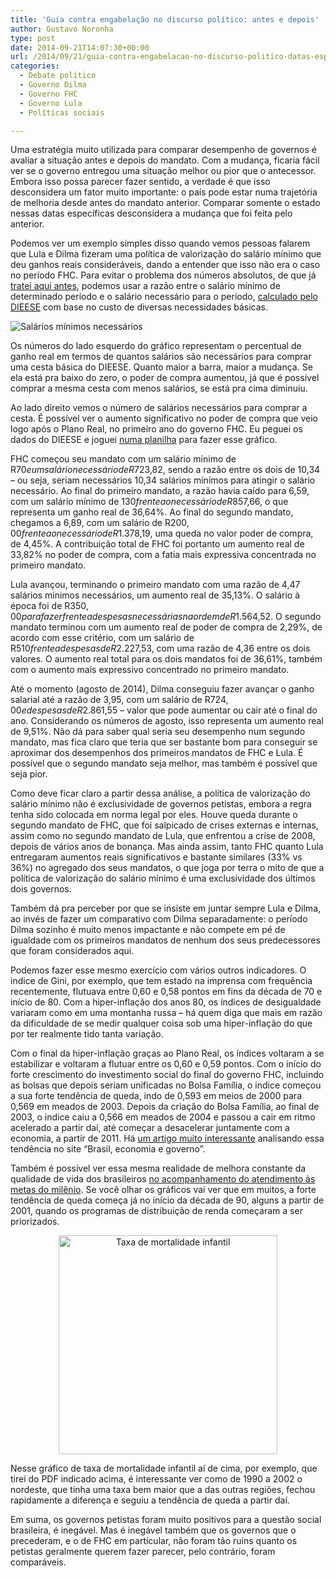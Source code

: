 ```yaml
---
title: 'Guia contra engabelação no discurso político: antes e depois'
author: Gustavo Noronha
type: post
date: 2014-09-21T14:07:30+00:00
url: /2014/09/21/guia-contra-engabelacao-no-discurso-politico-datas-especificas/
categories:
  - Debate político
  - Governo Dilma
  - Governo FHC
  - Governo Lula
  - Políticas sociais

---
```

Uma estratégia muito utilizada para comparar desempenho de governos é avaliar a situação antes e depois do mandato. Com a mudança, ficaria fácil ver se o governo entregou uma situação melhor ou pior que o antecessor. Embora isso possa parecer fazer sentido, a verdade é que isso desconsidera um fator muito importante: o país pode estar numa trajetória de melhoria desde antes do mandato anterior. Comparar somente o estado nessas datas específicas desconsidera a mudança que foi feita pelo anterior.

Podemos ver um exemplo simples disso quando vemos pessoas falarem que Lula e Dilma fizeram uma política de valorização do salário mínimo que deu ganhos reais consideráveis, dando a entender que isso não era o caso no período FHC. Para evitar o problema dos números absolutos, de que já [tratei aqui antes][1], podemos usar a razão entre o salário mínimo de determinado período e o salário necessário para o período, [calculado pelo DIEESE][2] com base no custo de diversas necessidades básicas.

![Salários mínimos necessários](https://docs.google.com/spreadsheets/d/1i87AX-lzBvIlWeVnfRilwDpCa73U_pVG2u0DV_HX-TM/pubchart?oid=1627844936&format=image "Salários mínimos necessários") 

Os números do lado esquerdo do gráfico representam o percentual de ganho real em termos de quantos salários são necessários para comprar uma cesta básica do DIEESE. Quanto maior a barra, maior a mudança. Se ela está pra baixo do zero, o poder de compra aumentou, já que é possível comprar a mesma cesta com menos salários, se está pra cima diminuiu.

Ao lado direito vemos o número de salários necessários para comprar a cesta. É possível ver o aumento significativo no poder de compra que veio logo após o Plano Real, no primeiro ano do governo FHC. Eu peguei os dados do DIEESE e joguei [numa planilha][4] para fazer esse gráfico.

FHC começou seu mandato com um salário mínimo de R$70 e um salário necessário de R$723,82, sendo a razão entre os dois de 10,34 &#8211; ou seja, seriam necessários 10,34 salários mínimos para atingir o salário necessário. Ao final do primeiro mandato, a razão havia caído para 6,59, com um salário mínimo de $130 frente ao necessário de R$857,66, o que representa um ganho real de 36,64%. Ao final do segundo mandato, chegamos a 6,89, com um salário de R$200,00 frente ao necessário de R$1.378,19, uma queda no valor poder de compra, de 4,45%. A contribuição total de FHC foi portanto um aumento real de 33,82% no poder de compra, com a fatia mais expressiva concentrada no primeiro mandato.

Lula avançou, terminando o primeiro mandato com uma razão de 4,47 salários mínimos necessários, um aumento real de 35,13%. O salário à época foi de R$350,00 para fazer frente a despesas necessárias na ordem de R$1.564,52. O segundo mandato terminou com um aumento real de poder de compra de 2,29%, de acordo com esse critério, com um salário de R$510 frente a despesas de R$2.227,53, com uma razão de 4,36 entre os dois valores. O aumento real total para os dois mandatos foi de 36,61%, também com o aumento mais expressivo concentrado no primeiro mandato.

Até o momento (agosto de 2014), Dilma conseguiu fazer avançar o ganho salarial até a razão de 3,95, com um salário de R$724,00 e despesas de R$2.861,55 &#8211; valor que pode aumentar ou cair até o final do ano. Considerando os números de agosto, isso representa um aumento real de 9,51%. Não dá para saber qual seria seu desempenho num segundo mandato, mas fica claro que teria que ser bastante bom para conseguir se aproximar dos desempenhos dos primeiros mandatos de FHC e Lula. É possível que o segundo mandato seja melhor, mas também é possível que seja pior.

Como deve ficar claro a partir dessa análise, a política de valorização do salário mínimo não é exclusividade de governos petistas, embora a regra tenha sido colocada em norma legal por eles. Houve queda durante o segundo mandato de FHC, que foi salpicado de crises externas e internas, assim como no segundo mandato de Lula, que enfrentou a crise de 2008, depois de vários anos de bonança. Mas ainda assim, tanto FHC quanto Lula entregaram aumentos reais significativos e bastante similares (33% vs 36%) no agregado dos seus mandatos, o que joga por terra o mito de que a política de valorização do salário mínimo é uma exclusividade dos últimos dois governos.

Também dá pra perceber por que se insiste em juntar sempre Lula e Dilma, ao invés de fazer um comparativo com Dilma separadamente: o período Dilma sozinho é muito menos impactante e não compete em pé de igualdade com os primeiros mandatos de nenhum dos seus predecessores que foram considerados aqui.

Podemos fazer esse mesmo exercício com vários outros indicadores. O indice de Gini, por exemplo, que tem estado na imprensa com frequência recentemente, flutuava entre 0,60 e 0,58 pontos em fins da década de 70 e início de 80. Com a hiper-inflação dos anos 80, os índices de desigualdade variaram como em uma montanha russa &#8211; há quem diga que mais em razão da dificuldade de se medir qualquer coisa sob uma hiper-inflação do que por ter realmente tido tanta variação.

Com o final da hiper-inflação graças ao Plano Real, os índices voltaram a se estabilizar e voltaram a flutuar entre os 0,60 e 0,59 pontos. Com o início do forte crescimento do investimento social do final do governo FHC, incluindo as bolsas que depois seriam unificadas no Bolsa Família, o indice começou a sua forte tendência de queda, indo de 0,593 em meios de 2000 para 0,569 em meados de 2003. Depois da criação do Bolsa Família, ao final de 2003, o indice caiu a 0,566 em meados de 2004 e passou a cair em ritmo acelerado a partir daí, até começar a desacelerar juntamente com a economia, a partir de 2011. Há [um artigo muito interessante][5] analisando essa tendência no site &#8220;Brasil, economia e governo&#8221;.

Também é possível ver essa mesma realidade de melhora constante da qualidade de vida dos brasileiros [no acompanhamento do atendimento às metas do milênio][6]. Se você olhar os gráficos vai ver que em muitos, a forte tendência de queda começa já no início da década de 90, alguns a partir de 2001, quando os programas de distribuição de renda começaram a ser priorizados.

<p style="text-align: center;">
  <a href="https://politi.kov.blog.br/wp-content/uploads/2014/09/mortalidade-infantil.png"><img class="aligncenter  wp-image-64" alt="Taxa de mortalidade infantil" src="https://politi.kov.blog.br/wp-content/uploads/2014/09/mortalidade-infantil.png" width="350" height="350" /></a>
</p>

Nesse gráfico de taxa de mortalidade infantil aí de cima, por exemplo, que tirei do PDF indicado acima, é interessante ver como de 1990 a 2002 o nordeste, que tinha uma taxa bem maior que a das outras regiões, fechou rapidamente a diferença e seguiu a tendência de queda a partir daí.

Em suma, os governos petistas foram muito positivos para a questão social brasileira, é inegável. Mas é inegável também que os governos que o precederam, e o de FHC em particular, não foram tão ruins quanto os petistas geralmente querem fazer parecer, pelo contrário, foram comparáveis.

 [1]: http://politi.kov.blog.br/2014/05/08/guia-contra-engabelacao-no-discurso-politico-valores-absolutos/
 [2]: http://www.dieese.org.br/analisecestabasica/salarioMinimo.html
 [3]: https://docs.google.com/spreadsheets/d/1i87AX-lzBvIlWeVnfRilwDpCa73U_pVG2u0DV_HX-TM/pubchart?oid=1627844936&format=interactive
 [4]: https://docs.google.com/spreadsheets/d/1i87AX-lzBvIlWeVnfRilwDpCa73U_pVG2u0DV_HX-TM/edit?usp=sharing
 [5]: http://www.brasil-economia-governo.org.br/2013/10/16/a-desigualdade-de-renda-parou-de-cair-parte-i/
 [6]: http://www.pnud.org.br/Docs/5_RelatorioNacionalAcompanhamentoODM.pdf